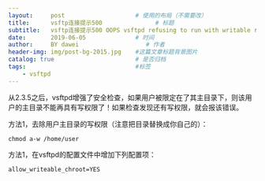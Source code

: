 ```yaml
---
layout:     post                    # 使用的布局（不需要改）
title:      vsftp连接提示500               # 标题 
subtitle:   vsftp连接提示500 OOPS vsftpd refusing to run with writable root inside chroot()问题解决 #副标题
date:       2019-06-05              # 时间
author:     BY dawei                   # 作者
header-img: img/post-bg-2015.jpg    #这篇文章标题背景图片
catalog: true                       # 是否归档
tags:                               #标签
    - vsftpd
---
```


从2.3.5之后，vsftpd增强了安全检查，如果用户被限定在了其主目录下，则该用户的主目录不能再具有写权限了！如果检查发现还有写权限，就会报该错误。

方法1，去除用户主目录的写权限（注意把目录替换成你自己的）：

    chmod a-w /home/user      
    
方法1，在vsftpd的配置文件中增加下列配置项：

    allow_writeable_chroot=YES
